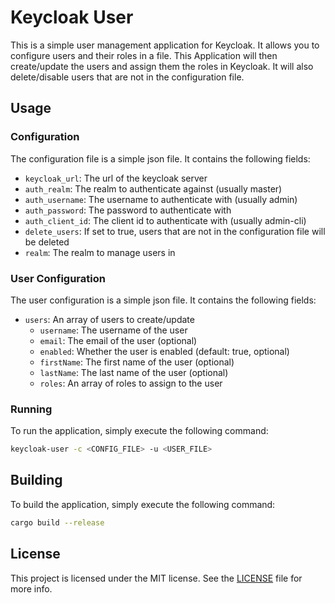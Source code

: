 # Keycloak User
This is a simple user management application for Keycloak. It allows you to configure users and their roles in a file.
This Application will then create/update the users and assign them the roles in Keycloak. It will also delete/disable users that are not in the configuration file.

## Usage
### Configuration
The configuration file is a simple json file. It contains the following fields:
- `keycloak_url`: The url of the keycloak server
- `auth_realm`: The realm to authenticate against (usually master)
- `auth_username`: The username to authenticate with (usually admin)
- `auth_password`: The password to authenticate with
- `auth_client_id`: The client id to authenticate with (usually admin-cli)
- `delete_users`: If set to true, users that are not in the configuration file will be deleted
- `realm`: The realm to manage users in

### User Configuration
The user configuration is a simple json file. It contains the following fields:
- `users`: An array of users to create/update
  - `username`: The username of the user
  - `email`: The email of the user (optional)
  - `enabled`: Whether the user is enabled (default: true, optional)
  - `firstName`: The first name of the user (optional)
  - `lastName`: The last name of the user (optional)
  - `roles`: An array of roles to assign to the user

### Running
To run the application, simply execute the following command:

```bash
keycloak-user -c <CONFIG_FILE> -u <USER_FILE>
```

## Building
To build the application, simply execute the following command:

```bash
cargo build --release
```

## License
This project is licensed under the MIT license. See the [LICENSE](LICENSE) file for more info.